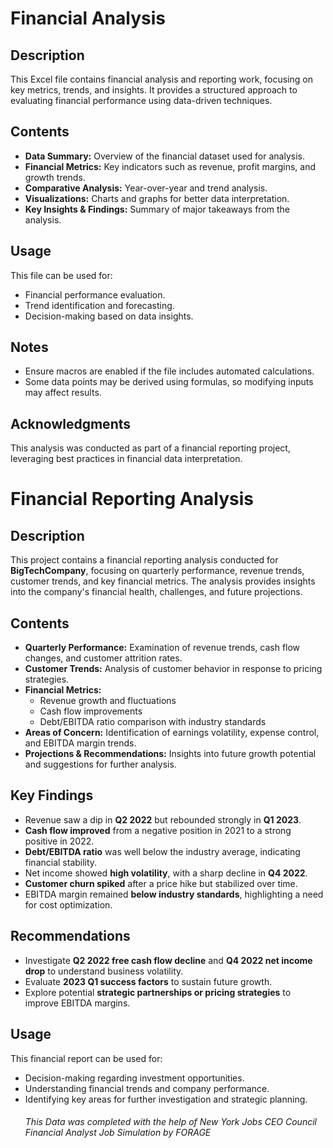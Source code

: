 # Financial Analysis 

## Description
This Excel file contains financial analysis and reporting work, focusing on key metrics, trends, and insights. It provides a structured approach to evaluating financial performance using data-driven techniques.

## Contents
- **Data Summary:** Overview of the financial dataset used for analysis.
- **Financial Metrics:** Key indicators such as revenue, profit margins, and growth trends.
- **Comparative Analysis:** Year-over-year and trend analysis.
- **Visualizations:** Charts and graphs for better data interpretation.
- **Key Insights & Findings:** Summary of major takeaways from the analysis.

## Usage
This file can be used for:
- Financial performance evaluation.
- Trend identification and forecasting.
- Decision-making based on data insights.

## Notes
- Ensure macros are enabled if the file includes automated calculations.
- Some data points may be derived using formulas, so modifying inputs may affect results.

## Acknowledgments
This analysis was conducted as part of a financial reporting project, leveraging best practices in financial data interpretation.
# Financial Reporting Analysis

## Description
This project contains a financial reporting analysis conducted for **BigTechCompany**, focusing on quarterly performance, revenue trends, customer trends, and key financial metrics. The analysis provides insights into the company's financial health, challenges, and future projections.

## Contents
- **Quarterly Performance:** Examination of revenue trends, cash flow changes, and customer attrition rates.
- **Customer Trends:** Analysis of customer behavior in response to pricing strategies.
- **Financial Metrics:**
  - Revenue growth and fluctuations
  - Cash flow improvements
  - Debt/EBITDA ratio comparison with industry standards
- **Areas of Concern:** Identification of earnings volatility, expense control, and EBITDA margin trends.
- **Projections & Recommendations:** Insights into future growth potential and suggestions for further analysis.

## Key Findings
- Revenue saw a dip in **Q2 2022** but rebounded strongly in **Q1 2023**.
- **Cash flow improved** from a negative position in 2021 to a strong positive in 2022.
- **Debt/EBITDA ratio** was well below the industry average, indicating financial stability.
- Net income showed **high volatility**, with a sharp decline in **Q4 2022**.
- **Customer churn spiked** after a price hike but stabilized over time.
- EBITDA margin remained **below industry standards**, highlighting a need for cost optimization.

## Recommendations
- Investigate **Q2 2022 free cash flow decline** and **Q4 2022 net income drop** to understand business volatility.
- Evaluate **2023 Q1 success factors** to sustain future growth.
- Explore potential **strategic partnerships or pricing strategies** to improve EBITDA margins.

## Usage
This financial report can be used for:
- Decision-making regarding investment opportunities.
- Understanding financial trends and company performance.
- Identifying key areas for further investigation and strategic planning.
  ###### This Data was completed with the help of New York Jobs CEO Council Financial Analyst Job Simulation by FORAGE





